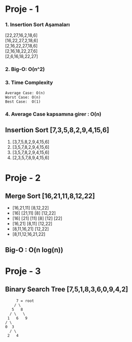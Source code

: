 # Proje - 1  
### 1. Insertion Sort Aşamaları  
[22,27,16,2,18,6]  
[16,22,27,2,18,6]  
[2,16,22,27,18,6]  
[2,16,18,22,27,6]  
[2,6,16,18,22,27]  
### 2. Big-O: O(n^2)  
### 3. Time Complexity  
    Average Case: O(n)  
    Worst Case: O(n)  
    Best Case:  O(1)  
### 4. Average Case kapsamına girer : O(n)  
## Insertion Sort  [7,3,5,8,2,9,4,15,6]  
1. [3,7,5,8,2,9,4,15,6]  
2. [3,5,7,8,2,9,4,15,6]  
3. [3,5,7,8,2,9,4,15,6]  
4. [2,3,5,7,8,9,4,15,6]  
  

# Proje - 2
## Merge Sort [16,21,11,8,12,22]
- [16,21,11] [8,12,22]  
- [16] [21,11] [8] [12,22]  
- [16] [21] [11] [8] [12] [22]
- [16,21] [8,11] [12,22]  
- [8,11,16,21] [12,22]  
- [8,11,12,16,21,22]  
## Big-O : O(n log(n))

# Proje - 3
## Binary Search Tree [7,5,1,8,3,6,0,9,4,2]
         7 = root
        / \
       5   8
      / \   \
     1   6   9
    / \        
    0  3         
      / \         
     2   4         

